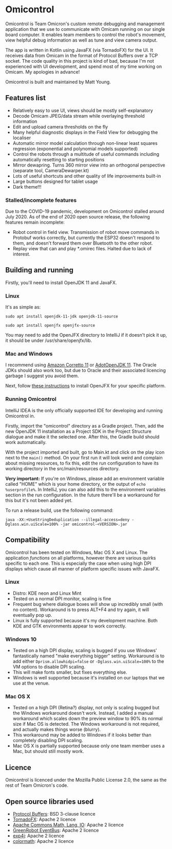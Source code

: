 # Omicontrol
Omicontrol is Team Omicron's custom remote debugging and management application that we use to communicate with Omicam running
on our single board computer. It enables team members to control the robot's movement, view helpful debug information as well
as tune and view camera output.

The app is written in Kotlin using JavaFX (via TornadoFX) for the UI. It receives data from Omicam in the format of
Protocol Buffers over a TCP socket. The code quality in this project is kind of bad, because I'm not experienced with 
UI development, and spend most of my time working on Omicam. My apologies in advance!

Omicontrol is built and maintained by Matt Young.

## Features list
- Relatively easy to use UI, views should be mostly self-explanatory
- Decode Omicam JPEG/data stream while overlaying threshold information
- Edit and upload camera thresholds on the fly
- Many helpful diagnostic displays in the Field View for debugging the localiser
- Automatic mirror model calculation through non-linear least squares regression (exponential and polynomial models supported)
- Control the robots through a multitude of useful commands including automatically resetting to starting positions
- Mirror dewapring. Turns 360 mirror view into an orthogonal perspective (separate tool, CameraDewarper.kt)
- Lots of useful shortcuts and other quality of life improvements built-in
- Large buttons designed for tablet usage
- Dark theme!!!

### Stalled/incomplete features
Due to the COVID-19 pandemic, development on Omicontrol stalled around July 2020. As of the end of 2020 open source release,
the following features remain incomplete:

- Robot control in field view. Transmission of robot move commands in Protobuf works correctly, but currently the ESP32
doesn't respond to them, and doesn't forward them over Bluetooth to the other robot.
- Replay view that can and play *.omirec files. Halted due to lack of interest.

## Building and running
Firstly, you'll need to install OpenJDK 11 and JavaFX.

### Linux
It's as simple as:

`sudo apt install openjdk-11-jdk openjdk-11-source`

`sudo apt install openjfx openjfx-source`

You may need to add the OpenJFX directory to IntelliJ if it doesn't pick it up, it should be under /usr/share/openjfx/lib.

### Mac and Windows
I recommend using [Amazon Corretto 11](https://aws.amazon.com/corretto/) or [AdotOpenJDK 11](https://adoptopenjdk.net/).
The Oracle JDKs should also work too, but due to Oracle and their associated licencing garbage I suggest you avoid them.

Next, follow [these instructions](https://developer.tizen.org/development/articles/openjdk-and-openjfx-installation-guide#install_openjfx)
to install OpenJFX for your specific platform.

### Running Omicontrol
IntelliJ IDEA is the only officially supported IDE for developing and running Omicontrol in. 

Firstly, import the "omicontrol" directory as a Gradle project. Then, add the new OpenJDK 11 installation as a Project SDK in the 
Project Structure dialogue and make it the selected one. After this, the Gradle build should work automatically.

With the project imported and built, go to Main.kt and click on the play icon next to the `main()` method. On your first run
it will look weird and complain about missing resources, to fix this, edit the run configuration to have its working directory
in the src/main/resources directory.

**Very important:** If you're on Windows, please add an environment variable called "HOME" which is your home directory, 
or the output of `echo %userprofile%`. In IntelliJ, you can also add this to the environment variables section in the run
configuration. In the future there'll be a workaround for this but it's not been added yet.

To run a release build, use the following command:

`java -XX:+UseStringDeduplication --illegal-access=deny -Dglass.win.uiScale=100% -jar omicontrol-<VERSION>.jar`

## Compatibility
Omicontrol has been tested on Windows, Mac OS X and Linux. The application _functions_ on all platforms,
however there are various quirks specific to each one. This is especially the case when using high DPI displays which
cause all manner of platform specific issues with JavaFX.

### Linux
- Distro: KDE neon and Linux Mint
- Tested on a normal DPI monitor, scaling is fine
- Frequent bug where dialogue boxes will show up incredibly small (with no content). Workaround is to press ALT+F4 and
try again, it will eventually pop up.
- Linux is fully supported because it's my development machine. Both KDE and GTK environments appear to work correctly.

### Windows 10
- Tested on a high DPI display, scaling is bugged if you use Windows' fantastically named "make everything bigger" setting.
Workaround is to add either `Dprism.allowhidpi=false` or `-Dglass.win.uiScale=100%` to the VM options to disable DPI scaling.
- This will make fonts smaller, but fixes everything else.
- Windows is well supported because it's installed on our laptops that we use at the venue.

### Mac OS X
- Tested on a high DPI (Retina?) display, not only is scaling bugged but the Windows workaround doesn't work. Instead, I
added a manual workaround which scales down the preview window to 90% its normal size if Mac OS is detected. The Windows
workaround is not required, and actually makes things worse (blurry).
- This workaround may be added to Windows if it looks better than completely disabling DPI scaling.
- Mac OS X is partially supported because only one team member uses a Mac, but should still mostly work.

## Licence
Omicontrol is licenced under the Mozilla Public License 2.0, the same as the rest of Team Omicron's code.

## Open source libraries used
- [Protocol Buffers](https://github.com/protocolbuffers/protobuf): BSD 3-clause licence
- [TornadoFX](https://github.com/edvin/tornadofx): Apache 2 licence
- [Apache Commons Math, Lang, IO](https://commons.apache.org/): Apache 2 licence
- [GreenRobot EventBus](https://github.com/greenrobot/EventBus): Apache 2 licence
- [exp4j](https://www.objecthunter.net/exp4j/): Apache 2 licence
- [colormath](https://github.com/ajalt/colormath): Apache 2 licence